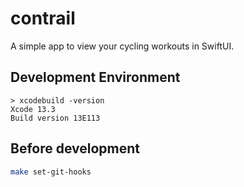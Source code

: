 # contrail
A simple app to view your cycling workouts in SwiftUI.

## Development Environment
  
```
> xcodebuild -version
Xcode 13.3
Build version 13E113
```
  
## Before development

```sh
make set-git-hooks  
```